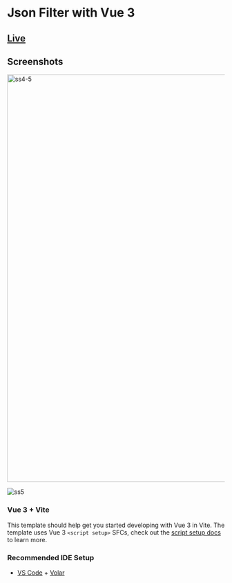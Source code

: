 # Json Filter with Vue 3

## [Live](https://jsonfilterwithvuejs.web.app/)

## Screenshots

<img width="943" alt="ss4-5" src="https://user-images.githubusercontent.com/99514353/193896377-8f4a1018-6053-44a7-9501-f09ae9791903.png">

![ss5](https://user-images.githubusercontent.com/99514353/193896413-ff22315d-f7a1-43bf-aebd-57fed82b42b7.png)

### Vue 3 + Vite

This template should help get you started developing with Vue 3 in Vite. The template uses Vue 3 `<script setup>` SFCs, check out the [script setup docs](https://v3.vuejs.org/api/sfc-script-setup.html#sfc-script-setup) to learn more.

### Recommended IDE Setup

- [VS Code](https://code.visualstudio.com/) + [Volar](https://marketplace.visualstudio.com/items?itemName=Vue.volar)
